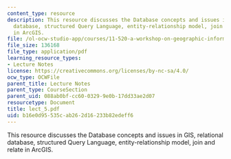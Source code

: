 ```yaml
---
content_type: resource
description: This resource discusses the Database concepts and issues in GIS, relational
  database, structured Query Language, entity-relationship model, join and relate
  in ArcGIS.
file: /ol-ocw-studio-app/courses/11-520-a-workshop-on-geographic-information-systems-fall-2005/b16e0d95535cab262d16233b82edeff6_lect_5.pdf
file_size: 136168
file_type: application/pdf
learning_resource_types:
- Lecture Notes
license: https://creativecommons.org/licenses/by-nc-sa/4.0/
ocw_type: OCWFile
parent_title: Lecture Notes
parent_type: CourseSection
parent_uid: 088ab0bf-cc60-0329-9e0b-17dd33ae2d07
resourcetype: Document
title: lect_5.pdf
uid: b16e0d95-535c-ab26-2d16-233b82edeff6
---
```

This resource discusses the Database concepts and issues in GIS, relational database, structured Query Language, entity-relationship model, join and relate in ArcGIS.